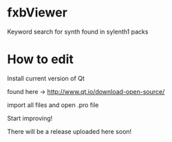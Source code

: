 # fxbViewer
Keyword search for synth found in sylenth1 packs

# How to edit

Install current version of Qt

found here -> http://www.qt.io/download-open-source/

import all files and open .pro file

Start improving!

There will be a release uploaded here soon!
